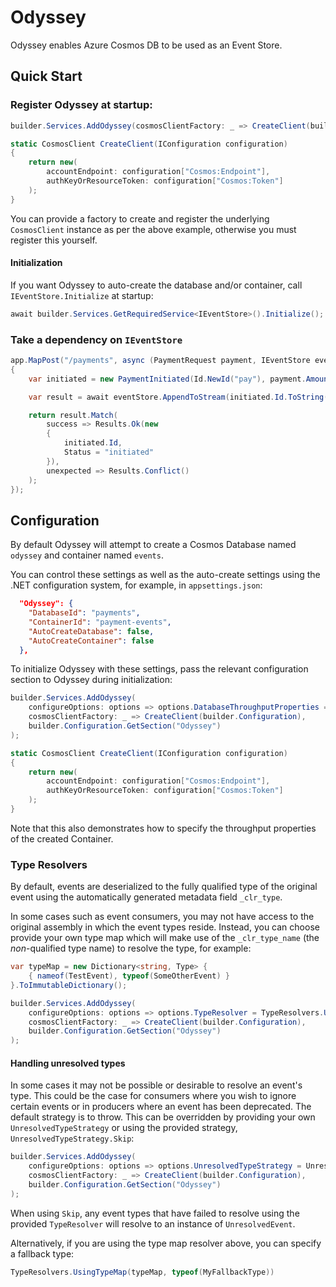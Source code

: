 # Odyssey

Odyssey enables Azure Cosmos DB to be used as an Event Store.

## Quick Start

### Register Odyssey at startup:

```c#
builder.Services.AddOdyssey(cosmosClientFactory: _ => CreateClient(builder.Configuration));

static CosmosClient CreateClient(IConfiguration configuration)
{
    return new(
        accountEndpoint: configuration["Cosmos:Endpoint"],
        authKeyOrResourceToken: configuration["Cosmos:Token"]
    );
}
```

You can provide a factory to create and register the underlying `CosmosClient` instance as per the above example, otherwise you must register this yourself.

#### Initialization

If you want Odyssey to auto-create the database and/or container, call `IEventStore.Initialize` at startup:

```c#
await builder.Services.GetRequiredService<IEventStore>().Initialize();
```

### Take a dependency on `IEventStore`

```c#
app.MapPost("/payments", async (PaymentRequest payment, IEventStore eventStore) =>
{
    var initiated = new PaymentInitiated(Id.NewId("pay"), payment.Amount, payment.Currency, payment.Reference);

    var result = await eventStore.AppendToStream(initiated.Id.ToString(), new[] { Map(initiated) }, StreamState.NoStream);

    return result.Match(
        success => Results.Ok(new
        {
            initiated.Id,
            Status = "initiated"
        }),
        unexpected => Results.Conflict()
    );
});
```

## Configuration

By default Odyssey will attempt to create a Cosmos Database named `odyssey` and container named `events`.

You can control these settings as well as the auto-create settings using the .NET configuration system, for example, in `appsettings.json`:

```json
  "Odyssey": {
    "DatabaseId": "payments",
    "ContainerId": "payment-events",
    "AutoCreateDatabase": false,
    "AutoCreateContainer": false
  },
```

To initialize Odyssey with these settings, pass the relevant configuration section to Odyssey during initialization:

```c#
builder.Services.AddOdyssey(
    configureOptions: options => options.DatabaseThroughputProperties = ThroughputProperties.CreateAutoscaleThroughput(1000),
    cosmosClientFactory: _ => CreateClient(builder.Configuration),
    builder.Configuration.GetSection("Odyssey")
);

static CosmosClient CreateClient(IConfiguration configuration)
{
    return new(
        accountEndpoint: configuration["Cosmos:Endpoint"],
        authKeyOrResourceToken: configuration["Cosmos:Token"]
    );
}
```

Note that this also demonstrates how to specify the throughput properties of the created Container.

### Type Resolvers

By default, events are deserialized to the fully qualified type of the original event using the automatically generated metadata field `_clr_type`.

In some cases such as event consumers, you may not have access to the original assembly in which the event types reside. Instead, you can choose provide your own type map which will make use of the `_clr_type_name` (the _non_-qualified type name) to resolve the type, for example:

```c#
var typeMap = new Dictionary<string, Type> {
    { nameof(TestEvent), typeof(SomeOtherEvent) }
}.ToImmutableDictionary();

builder.Services.AddOdyssey(
    configureOptions: options => options.TypeResolver = TypeResolvers.UsingTypeMap(typeMap),
    cosmosClientFactory: _ => CreateClient(builder.Configuration),
    builder.Configuration.GetSection("Odyssey")
);
```

#### Handling unresolved types

In some cases it may not be possible or desirable to resolve an event's type. This could be the case for consumers where you wish to ignore certain events or in producers where an event has been deprecated.
The default strategy is to throw. This can be overridden by providing your own `UnresolvedTypeStrategy` or using the provided strategy, `UnresolvedTypeStrategy.Skip`:

```c#
builder.Services.AddOdyssey(
    configureOptions: options => options.UnresolvedTypeStrategy = UnresolvedTypeStrategies.Skip,
    cosmosClientFactory: _ => CreateClient(builder.Configuration),
    builder.Configuration.GetSection("Odyssey")
);
```

When using `Skip`, any event types that have failed to resolve using the provided `TypeResolver` will resolve to an instance of `UnresolvedEvent`.

Alternatively, if you are using the type map resolver above, you can specify a fallback type:

```c#
TypeResolvers.UsingTypeMap(typeMap, typeof(MyFallbackType))
```
